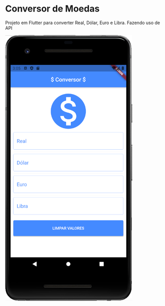 # Conversor de Moedas

Projeto em Flutter para converter Real, Dólar, Euro e Libra. Fazendo uso de API

![Screenshot](print.png)